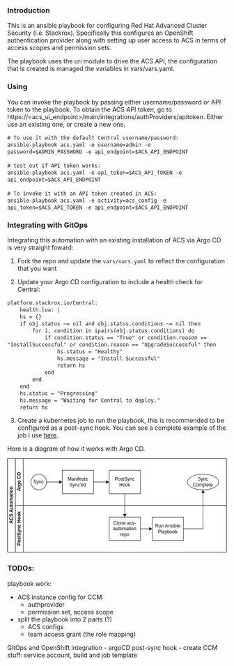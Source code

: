 ### Introduction

This is an ansible playbook for configuring Red Hat Advanced Cluster Security (i.e. Stackrox). Specifically this configures an OpenShift authentication provider along with setting up user access to ACS in terms of access scopes and permission sets.

The playbook uses the uri module to drive the ACS API, the configuration that is created is managed the variables in vars/vars.yaml.

### Using

You can invoke the playbook by passing either username/password or API token to the playbook. To obtain the ACS API token, go to https://<acs_ui_endpoint>/main/integrations/authProviders/apitoken. Either use an existing one, or create a new one.

```shell
# To use it with the default Central username/password:
ansible-playbook acs.yaml -e username=admin -e password=$ADMIN_PASSWORD -e api_endpoint=$ACS_API_ENDPOINT

# test out if API token works:
ansible-playbook acs.yaml -e api_token=$ACS_API_TOKEN -e api_endpoint=$ACS_API_ENDPOINT

# To invoke it with an API token created in ACS:
ansible-playbook acs.yaml -e activity=acs_config -e api_token=$ACS_API_TOKEN -e api_endpoint=$ACS_API_ENDPOINT

```


### Integrating with GitOps

Integrating this automation with an existing installation of ACS via Argo CD is very straight foward:

1. Fork the repo and update the `vars/vars.yaml` to reflect the configuration that you want

2. Update your Argo CD configuration to include a health check for Central:

```
platform.stackrox.io/Central:
    health.lua: |
    hs = {}
    if obj.status ~= nil and obj.status.conditions ~= nil then
        for i, condition in ipairs(obj.status.conditions) do
            if condition.status == "True" or condition.reason == "InstallSuccessful" or condition.reason == "UpgradeSuccessful" then
                hs.status = "Healthy"
                hs.message = "Install Successful"
                return hs
            end
        end
    end
    hs.status = "Progressing"
    hs.message = "Waiting for Central to deploy."
    return hs
```

3. Create a kubernetes job to run the playbook, this is recommended to be configured as a post-sync hook. You can see a complete example of the job I use [here](https://github.com/gnunn-gitops/cluster-config/blob/main/components/apps/acs-operator/overlays/oauth/init-acs.yaml).

Here is a diagram of how it works with Argo CD.

![GitOps Flow](docs/img/gitops-flow.png)


### TODOs:
playbook work:
- ACS instance config for CCM:
    - authprovider
    - permission set, access scope
- split the playbook into 2 parts (?)
    - ACS configs
    - team access grant (the role mapping)

GitOps and OpenShift integration
    - argoCD post-sync hook
    - create CCM stuff: service account, build and job template

